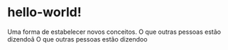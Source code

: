 # hello-world!
Uma forma de estabelecer novos conceitos.
O que outras pessoas estão dizendoã
O que outras pessoas estão dizendoo
